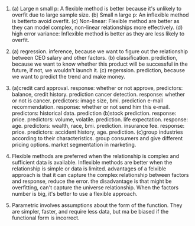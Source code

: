 1. (a) Large n small p: A flexible method is better because it's unlikely to overfit due to large sample size.
   (b) Small n large p: An inflexible method is betterto avoid overfit.
   (c) Non-linear: Flexible method are better as they can model complex, non-linear relationships more effectively.
   (d) high error variance: Inflexible method is better as they are less likely to overfit.

2. (a) regression. inference, because we want to figure out the relationship between CEO salary and other factors.
   (b) classification. prediction, because we want to know whether this product will be successful in the future, if not, we wouldn't launch it.
   (c) regerssion. prediction, because we want to predict the trend and make money.

4. (a)credit card approval. response: whether or not approve, predictors: balance, credit history. prediction
   cancer detection. response: whether or not is cancer. predictors: image size, bmi. prediction
   e-mail recommendation. response: whether or not send him this e-mail. predictors: historical data. prediction
    (b)stock prediction. response: price. predictors: volume, volatile. prediction.
   life expectation. response: age. predictors: wealth, race, bmi. prediction.
   insurance fee. response: price. predictors: accident history, age. prediction.
   (c)group industries according to their characteristics.
   group consumers and give different pricing options.
   market segmentation in marketing.

5. Flexible methods are preferred when the relationship is complex and sufficient data is available. Inflexible methods are better when the relationship is simple or data is limited.
advantages of a felxible approach is that it can capture the complex relationship between factors and response, reduce the error. the disadvantage is that might be overfitting, can't capture the universe relationship.
  When the factors number is big, it's better to use a flexible approach.

6. Parametric involves assumptions about the form of the function. They are simpler, faster, and require less data, but ma be biased if the functional form is incorrect.
